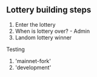 ## Lottery building steps

1. Enter the lottery
2. When is lottery over? - Admin
3. Landom lottery winner


Testing

1. 'mainnet-fork'
2. 'development'
